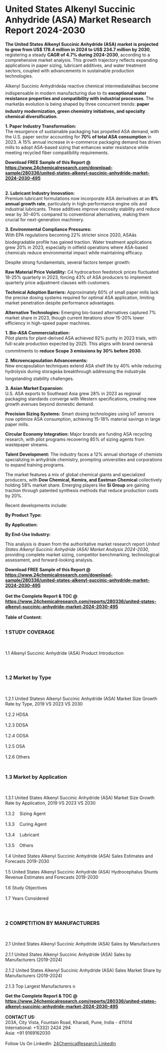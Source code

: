 <h1>United States Alkenyl Succinic Anhydride (ASA) Market Research Report 2024-2030</h1><p><strong>The United States Alkenyl Succinic Anhydride (ASA) market is projected to grow from US$ 178.4 million in 2024 to US$ 234.7 million by 2030</strong>, registering a steady <strong>CAGR of 4.7% during 2024-2030</strong>, according to a comprehensive market analysis. This growth trajectory reflects expanding applications in paper sizing, lubricant additives, and water treatment sectors, coupled with advancements in sustainable production technologies.</p><p>Alkenyl Succinic Anhydrideâa reactive chemical intermediateâhas become indispensable in modern manufacturing due to its <strong>exceptional water resistance properties and compatibility with industrial processes</strong>. The marketâs evolution is being shaped by three concurrent trends: <strong>paper industry modernization, green chemistry initiatives, and specialty chemical diversification</strong>.</p><p><strong>1. Paper Industry Transformation:</strong><br>
The resurgence of sustainable packaging has propelled ASA demand, with the U.S. paper sector accounting for <strong>70% of total ASA consumption</strong> in 2023. A 15% annual increase in e-commerce packaging demand has driven mills to adopt ASA-based sizing that enhances water resistance while meeting recycled fiber compatibility requirements.</p><div><b>Download FREE Sample of this Report @ 
            <a href="https://www.24chemicalresearch.com/download-sample/280336/united-states-alkenyl-succinic-anhydride-market-2024-2030-495">
            https://www.24chemicalresearch.com/download-sample/280336/united-states-alkenyl-succinic-anhydride-market-2024-2030-495</a></b></div><br><p><strong>2. Lubricant Industry Innovation:</strong><br>
Premium lubricant formulations now incorporate ASA derivatives at an <strong>8% annual growth rate</strong>, particularly in high-performance engine oils and industrial lubricants. These additives improve viscosity stability and reduce wear by 30-40% compared to conventional alternatives, making them crucial for next-generation machinery.</p><p><strong>3. Environmental Compliance Pressures:</strong><br>
With EPA regulations becoming 22% stricter since 2020, ASAâs biodegradable profile has gained traction. Water treatment applications grew 20% in 2023, especially in oilfield operations where ASA-based chemicals reduce environmental impact while maintaining efficacy.</p><p>Despite strong fundamentals, several factors temper growth:</p><p><strong>Raw Material Price Volatility:</strong> C4 hydrocarbon feedstock prices fluctuated 18-25% quarterly in 2023, forcing 43% of ASA producers to implement quarterly price adjustment clauses with customers.</p><p><strong>Technical Adoption Barriers:</strong> Approximately 60% of small paper mills lack the precise dosing systems required for optimal ASA application, limiting market penetration despite performance advantages.</p><p><strong>Alternative Technologies:</strong> Emerging bio-based alternatives captured 7% market share in 2023, though current iterations show 15-20% lower efficiency in high-speed paper machines.</p><p><strong>1. Bio-ASA Commercialization:</strong><br>
Pilot plants for plant-derived ASA achieved 92% purity in 2023 trials, with full-scale production expected by 2025. This aligns with brand ownersâ commitments to <strong>reduce Scope 3 emissions by 30% before 2030</strong>.</p><p><strong>2. Microencapsulation Advancements:</strong><br>
New encapsulation techniques extend ASA shelf life by 40% while reducing hydrolysis during storageâa breakthrough addressing the industryâs longstanding stability challenges.</p><p><strong>3. Asian Market Expansion:</strong><br>
U.S. ASA exports to Southeast Asia grew 28% in 2023 as regional packaging standards converge with Western specifications, creating new growth avenues beyond domestic demand.</p><p><strong>Precision Sizing Systems:</strong> Smart dosing technologies using IoT sensors now optimize ASA consumption, achieving 15-18% material savings in large paper mills.</p><p><strong>Circular Economy Integration:</strong> Major brands are funding ASA recycling research, with pilot programs recovering 85% of sizing agents from wastepaper streams.</p><p><strong>Talent Development:</strong> The industry faces a 12% annual shortage of chemists specializing in anhydride chemistry, prompting universities and corporations to expand training programs.</p><p>The market features a mix of global chemical giants and specialized producers, with <strong>Dow Chemical, Kemira, and Eastman Chemical</strong> collectively holding 58% market share. Emerging players like <strong>Si Group</strong> are gaining traction through patented synthesis methods that reduce production costs by 20%.</p><p>Recent developments include:</p><p><strong>By Product Type:</strong></p><p><strong>By Application:</strong></p><p><strong>By End-Use Industry:</strong></p><p>This analysis is drawn from the authoritative market research report <em>United States Alkenyl Succinic Anhydride (ASA) Market Analysis 2024-2030</em>, providing complete market sizing, competitor benchmarking, technological assessment, and forward-looking analysis.</p><div><b>Download FREE Sample of this Report @ 
            <a href="https://www.24chemicalresearch.com/download-sample/280336/united-states-alkenyl-succinic-anhydride-market-2024-2030-495">
            https://www.24chemicalresearch.com/download-sample/280336/united-states-alkenyl-succinic-anhydride-market-2024-2030-495</a></b></div><br><div><b>Get the Complete Report & TOC @ 
            <a href="https://www.24chemicalresearch.com/reports/280336/united-states-alkenyl-succinic-anhydride-market-2024-2030-495">
            https://www.24chemicalresearch.com/reports/280336/united-states-alkenyl-succinic-anhydride-market-2024-2030-495</a></b></div><br>
            <b>Table of Content:</b><p><h2><span style="font-size:16px"><strong>1 STUDY COVERAGE</strong></span></h2><br />
<p>1.1 Alkenyl Succinic Anhydride (ASA) Product Introduction</p><br />
<h2><span style="font-size:16px"><strong>1.2 Market by Type</strong></span></h2><br />
<p>1.2.1 United Statesn Alkenyl Succinic Anhydride (ASA) Market Size Growth Rate by Type, 2019 VS 2023 VS 2030<br /><br />
1.2.2 HDSA&nbsp;&nbsp; &nbsp;<br /><br />
1.2.3 DDSA<br /><br />
1.2.4 ODSA<br /><br />
1.2.5 OSA<br /><br />
1.2.6 Others<br /><br />
<h2><span style="font-size:16px"><strong>1.3 Market by Application</strong></span></h2><br />
<p>1.3.1 United States Alkenyl Succinic Anhydride (ASA) Market Size Growth Rate by Application, 2019 VS 2023 VS 2030<br /><br />
1.3.2&nbsp;&nbsp; &nbsp;Sizing Agent<br /><br />
1.3.3&nbsp;&nbsp; &nbsp;Curing Agent<br /><br />
1.3.4&nbsp;&nbsp; &nbsp;Lubricant<br /><br />
1.3.5&nbsp;&nbsp; &nbsp;Others<br /><br />
1.4 United States Alkenyl Succinic Anhydride (ASA) Sales Estimates and Forecasts 2019-2030<br /><br />
1.5 United States Alkenyl Succinic Anhydride (ASA) Hydrocephalus Shunts Revenue Estimates and Forecasts 2019-2030<br /><br />
1.6 Study Objectives<br /><br />
1.7 Years Considered</p><br />
<h2><span style="font-size:16px"><strong>2 COMPETITION BY MANUFACTURERS</strong></span></h2><br />
<p>2.1 United States Alkenyl Succinic Anhydride (ASA) Sales by Manufacturers<br /><br />
2.1.1 United States Alkenyl Succinic Anhydride (ASA) Sales by Manufacturers (2019-2024)<br /><br />
2.1.2 United States Alkenyl Succinic Anhydride (ASA) Sales Market Share by Manufacturers (2019-2024)<br /><br />
2.1.3 Top Largest Manufacturers o</p><div><b>Get the Complete Report & TOC @ 
            <a href="https://www.24chemicalresearch.com/reports/280336/united-states-alkenyl-succinic-anhydride-market-2024-2030-495">
            https://www.24chemicalresearch.com/reports/280336/united-states-alkenyl-succinic-anhydride-market-2024-2030-495</a></b></div><br><b>CONTACT US:</b><br>
            203A, City Vista, Fountain Road, Kharadi, Pune, India - 411014<br>
            International: +1(332) 2424 294<br>
            Asia: +91 9169162030 <br><br>
            Follow Us On LinkedIn: <a href="https://www.linkedin.com/company/24chemicalresearch/">24ChemicalResearch LinkedIn</a>
